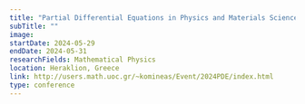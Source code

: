 ```yaml
---
title: "Partial Differential Equations in Physics and Materials Science"
subTitle: ""
image:
startDate: 2024-05-29
endDate: 2024-05-31
researchFields: Mathematical Physics
location: Heraklion, Greece
link: http://users.math.uoc.gr/~komineas/Event/2024PDE/index.html
type: conference
---
```

